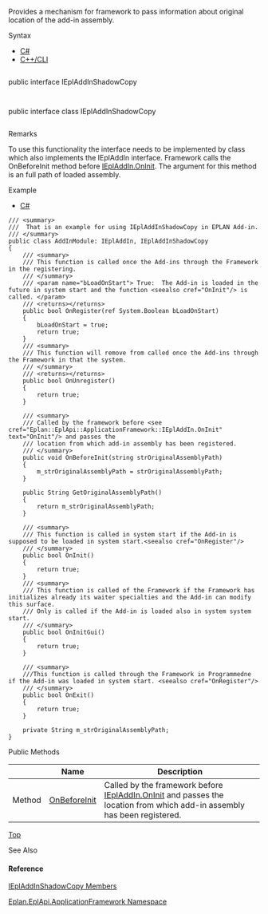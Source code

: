 Provides a mechanism for framework to pass information about original location of the add-in assembly.

Syntax

* [C#](#i-syntax-CS)
* [C++/CLI](#i-syntax-CPP2005)

```
```
public interface IEplAddInShadowCopy
```
```

```
```
public interface class IEplAddInShadowCopy
```
```

Remarks

To use this functionality the interface needs to be implemented by class which also implements the IEplAddIn interface. Framework calls the OnBeforeInit method before [IEplAddIn.OnInit](Eplan.EplApi.AFu~Eplan.EplApi.ApplicationFramework.IEplAddIn~OnInit.html). The argument for this method is an full path of loaded assembly.

Example

* [C#](#i-tab-content-a85e888b-64e4-43cf-a75e-62a91c28637f)

```
/// <summary>
///  That is an example for using IEplAddInShadowCopy in EPLAN Add-in.  
/// </summary>
public class AddInModule: IEplAddIn, IEplAddInShadowCopy
{
    /// <summary>
    /// This function is called once the Add-ins through the Framework in the registering.
    /// </summary>
    /// <param name="bLoadOnStart"> True:  The Add-in is loaded in the future in system start and the function <seealso cref="OnInit"/> is called. </param>
    /// <returns></returns>
    public bool OnRegister(ref System.Boolean bLoadOnStart)
    {
        bLoadOnStart = true;
        return true;
    }
    /// <summary>
    /// This function will remove from called once the Add-ins through the Framework in that the system. 
    /// </summary>
    /// <returns></returns>
    public bool OnUnregister()
    {
        return true;
    }

    /// <summary>
    /// Called by the framework before <see cref="Eplan::EplApi::ApplicationFramework::IEplAddIn.OnInit" text="OnInit"/> and passes the
    /// location from which add-in assembly has been registered.
    /// </summary>
    public void OnBeforeInit(string strOriginalAssemblyPath)
    {
        m_strOriginalAssemblyPath = strOriginalAssemblyPath;
    }

    public String GetOriginalAssemblyPath()
    {
        return m_strOriginalAssemblyPath;
    }

    /// <summary>
    /// This function is called in system start if the Add-in is supposed to be loaded in system start.<seealso cref="OnRegister"/> 
    /// </summary>
    public bool OnInit()
    {
        return true;
    }
    /// <summary>
    /// This function is called of the Framework if the Framework has initializes already its waiter specialties and the Add-in can modify this surface.  
    /// Only is called if the Add-in is loaded also in system system start.  
    /// </summary>
    public bool OnInitGui()
    {
        return true;
    }

    /// <summary>
    ///This function is called through the Framework in Programmedne if the Add-in was loaded in system start. <seealso cref="OnRegister"/>   
    /// </summary>
    public bool OnExit()
    {
        return true;
    }

    private String m_strOriginalAssemblyPath;
}

```





Public Methods

|  | Name | Description |
| --- | --- | --- |
| Method | [OnBeforeInit](Eplan.EplApi.AFu~Eplan.EplApi.ApplicationFramework.IEplAddInShadowCopy~OnBeforeInit.html) | Called by the framework before [IEplAddIn.OnInit](Eplan.EplApi.AFu~Eplan.EplApi.ApplicationFramework.IEplAddIn~OnInit.html) and passes the location from which add-in assembly has been registered. |

[Top](#top)




See Also

#### Reference

[IEplAddInShadowCopy Members](Eplan.EplApi.AFu~Eplan.EplApi.ApplicationFramework.IEplAddInShadowCopy_members.html)
  
[Eplan.EplApi.ApplicationFramework Namespace](Eplan.EplApi.AFu~Eplan.EplApi.ApplicationFramework_namespace.html)